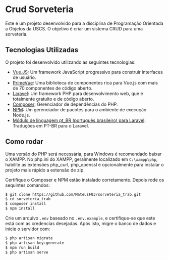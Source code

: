 # Crud Sorveteria

Este é um projeto desenvolvido para a disciplina de Programação Orientada a Objetos da USCS. O objetivo é criar um sistema CRUD para uma sorveteria.

## Tecnologias Utilizadas

O projeto foi desenvolvido utilizando as seguintes tecnologias:

-   [Vue.JS](https://vuejs.org/): Um framework JavaScript progressivo para construir interfaces de usuário.
-   [PrimeVue](https://primevue.org/): Uma biblioteca de componentes rica para Vue.js com mais de 70 componentes de código aberto.
-   [Laravel](https://laravel.com/): Um framework PHP para desenvolvimento web, que é totalmente gratuito e de código aberto.
-   [Composer](https://getcomposer.org/download/): Gerenciador de dependências do PHP.
-   [NPM](https://www.npmjs.com/): Um gerenciador de pacotes para o ambiente de execução Node.js.
-   [Módulo de linguagem pt_BR (português brasileiro) para Laravel](https://github.com/lucascudo/laravel-pt-BR-localization): Traduções em PT-BR para o Laravel.

## Como rodar

Uma versão do PHP será necessária, para Windows é recomendado baixar o XAMPP. No php.ini do XAMPP, geralmente localizado em `C:\xampp\php`, habilite as extensões php_curl, php_openssl e opcionalmente para instalar o projeto mais rápido a extensão de zip.

Certifique o Composer e NPM estão instalado corretamente. Depois rode os sequintes comandos:

```bash
$ git clone https://github.com/MateusF03/sorveteria_trab.git
$ cd sorveteria_trab
$ composer install
$ npm install
```

Crie um arquivo `.env` baseado no `.env.example`, e certifique-se que este está com as credencias desejadas. Após isto, migre o banco de dados e inicie o servidor com:

```bash
$ php artisan migrate
$ php artisan key:generate
$ npm run build
$ php artisan serve
```
